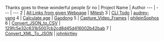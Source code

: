 Thanks goes to these wonderful people
Sr no | Project Name | Author
--- | --- | ---
2 | [All Links from given Webpage](https://github.com/chavarera/python-mini-projects/tree/master/projects/All%20Links%20from%20given%20Webpage) | [Mitesh](https://github.com/Mitesh2499)
3 | [CLI Todo](https://github.com/chavarera/python-mini-projects/tree/master/projects/CLI%20Todo) | [audrey-yang](https://github.com/audrey-yang)
4 | [Calculate age](https://github.com/chavarera/python-mini-projects/tree/master/projects/Calculate%20age) | [Gaodong](https://github.com/Xlgd)
5 | [Capture_Video_Frames](https://github.com/chavarera/python-mini-projects/tree/master/projects/Capture_Video_Frames) | [phileinSophos](https://github.com/phileinSophos)
6 | [Convert_JSON_to_CSV](https://github.com/chavarera/python-mini-projects/tree/master/projects/Convert_JSON_to_CSV) | [129fc5e32c631b5007cb2cd8d45d416002b42bab](https://github.com/DarkCeptor44)
7 | [Convert_XML_To_JSON](https://github.com/chavarera/python-mini-projects/tree/master/projects/Convert_XML_To_JSON) | [johnkirtley](https://github.com/johnkirtley)
